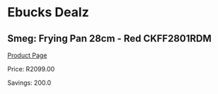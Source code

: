 
# Ebucks Dealz
## Smeg: Frying Pan 28cm - Red CKFF2801RDM
[Product Page](https://www.ebucks.com/web/shop/productSelected.do?prodId=1170690229&catId=1196428103)

Price: R2099.00

Savings: 200.0


	